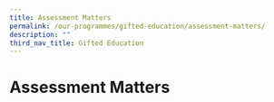 ```yaml
---
title: Assessment Matters
permalink: /our-programmes/gifted-education/assessment-matters/
description: ""
third_nav_title: Gifted Education
---
```

# **Assessment Matters**